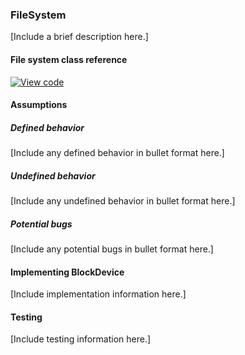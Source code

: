 <h3 id="contributing-filesystem">FileSystem</h3>

[Include a brief description here.]

#### File system class reference

[![View code](https://www.mbed.com/embed/?type=library)](http://os-doc-builder.test.mbed.com/docs/v5.8/mbed-os-api-doxy/classmbed_1_1_file_system.html)

#### Assumptions

##### Defined behavior

[Include any defined behavior in bullet format here.]

##### Undefined behavior

[Include any undefined behavior in bullet format here.]

##### Potential bugs

[Include any potential bugs in bullet format here.]

#### Implementing BlockDevice

[Include implementation information here.]

#### Testing

[Include testing information here.]
